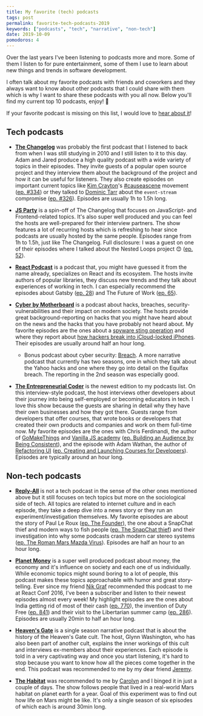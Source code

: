 ```yaml
---
title: My favorite (tech) podcasts
tags: post
permalink: favorite-tech-podcasts-2019
keywords: ["podcasts", "tech", "narrative", "non-tech"]
date: 2019-10-09
pomodoros: 4
---
```


Over the last years I've been listening to podcasts more and more. Some of them I listen to for pure entertainment, some of them I use to learn about new things and trends in software development.

I often talk about my favorite podcasts with friends and coworkers and they always want to know about other podcasts that I could share with them which is why I want to share these podcasts with you all now. Below you'll find my current top 10 podcasts, enjoy! 🎉

If your favorite podcast is missing on this list, I would love to [hear about it](/contact)!

## Tech podcasts

- **[The Changelog](https://changelog.com/podcast)** was probably the first podcast that I listened to back from when I was still studying in 2010 and I still listen to it to this day. Adam and Jared produce a high quality podcast with a wide variety of topics in their episodes. They invite guests of a popular open source project and they interview them about the background of the project and how it can be useful for listeners. They also create episodes on important current topics like [Kim Crayton](https://twitter.com/KimCrayton1)'s [#causeascene](https://hashtagcauseascene.com/) movement ([ep. #334](https://changelog.com/podcast/334)) or they talked to [Dominic Tarr](https://twitter.com/dominictarr) about the `event-stream` compromise ([ep. #326](https://changelog.com/podcast/326)). Episodes are usually 1h to 1.5h long.

- **[JS Party](https://changelog.com/jsparty)** is a spin-off of The Changelog that focuses on JavaScript- and Frontend-related topics. It's also super well produced and you can feel the hosts are well-prepared for their interview partners. The show features a lot of recurring hosts which is refreshing to hear since podcasts are usually hosted by the same people. Episodes range from 1h to 1.5h, just like The Changelog. Full disclosure: I was a guest on one of their episodes where I talked about the Nested Loops project 😊 ([ep. 52](https://changelog.com/jsparty/52)).

- **[React Podcast](https://reactpodcast.com/)** is a podcast that, you might have guessed it from the name already, specializes on React and its ecosystem. The hosts invite authors of popular libraries, they discuss new trends and they talk about experiences of working in tech. I can especially recommend the episodes about Gatsby ([ep. 28](https://reactpodcast.com/28)) and The Future of Work ([ep. 65](https://reactpodcast.com/65)).

- **[Cyber by Motherboard](https://podcasts.apple.com/us/podcast/cyber/id1441708044)** is a podcast about hacks, breaches, security-vulnerabilities and their impact on modern society. The hosts provide great background-reporting on hacks that you might have heard about on the news and the hacks that you have probably not heard about. My favorite episodes are the ones about a [spyware sting operation](https://podcasts.apple.com/us/podcast/the-spyware-sting-operation/id1441708044?i=1000429241547) and where they report about [how hackers break into iCloud-locked iPhones](https://podcasts.apple.com/us/podcast/how-hackers-break-into-icloud-locked-iphones/id1441708044?i=1000430212873). Their episodes are usually around half an hour long.

  - Bonus podcast about cyber security: [Breach](https://www.carbonite.com/podcasts/breach/). A more narrative podcast that currently has two seasons, one in which they talk about the Yahoo hacks and one where they go into detail on the Equifax breach. The reporting in the 2nd season was especially good.

- **[The Entrepreneurial Coder](https://www.ecpodcast.io/)** is the newest edition to my podcasts list. On this interview-style podcast, the host interviews other developers about their journey into being self-employed or becoming educators in tech. I love this show because the guests are sharing in detail why they have their own businesses and how they got there. Guests range from developers that offer courses, that wrote books or developers that created their own products and companies and work on them full-time now. My favorite episodes are the ones with Chris Ferdinandi, the author of [GoMakeThings](https://gomakethings.com/) and [Vanilla JS academy](https://vanillajsacademy.com/) ([ep. Building an Audience by Being Consistent](https://www.ecpodcast.io/episodes/11-chris-ferdinandi-building-an-audience-by-being-consistent)), and the episode with Adam Wathan, the author of [Refactoring UI](https://refactoringui.com/) ([ep. Creating and Launching Courses for Developers](https://www.ecpodcast.io/episodes/adam-wathan-creating-and-launching-courses-for-developers)). Episodes are typically around an hour long.

## Non-tech podcasts

- **[Reply-All](https://gimletmedia.com/shows/reply-all)** is not a tech podcast in the sense of the other ones mentioned above but it still focuses on tech topics but more on the sociological side of tech. All topics are related to internet culture and in each episode, they take a deep dive into a news story or they run an experiment/investigation themselves. My favorite episodes are about the story of Paul Le Roux ([ep. The Founder](https://gimletmedia.com/shows/reply-all/dvhd9k/136-the-founder)), the one about a SnapChat thief and modern ways to fish people ([ep. The SnapChat thief](https://gimletmedia.com/shows/reply-all/49ho5a/130-the-snapchat-thief)) and their investigation into why some podcasts crash modern car stereo systems ([ep. The Roman Mars Mazda Virus](https://gimletmedia.com/shows/reply-all/brh8jm/140-the-roman-mars-mazda-virus)). Episodes are half an hour to an hour long.

- **[Planet Money](https://www.npr.org/podcasts/510289/planet-money)** is a super well produced podcast about money, the economy and it's influence on society and each one of us individually. While economic topics might sound boring to a lot of people, this podcast makes these topics approachable with humor and great story-telling. Ever since my friend [Nik Graf](https://twitter.com/nikgraf) recommended this podcast to me at React Conf 2016, I've been a subscriber and listen to their newest episodes almost every week! My highlight episodes are the ones about India getting rid of most of their cash ([ep. 770](https://www.npr.org/2019/09/25/764433918/episode-770-when-indias-cash-disappeared)), the invention of Duty Free ([ep. 841](https://www.npr.org/sections/money/2018/05/11/610516972/episode-841-the-land-of-duty-free)) and their visit to the Libertarian summer camp ([ep. 286](https://www.npr.org/sections/money/2017/06/28/534735727/episode-286-libertarian-summer-camp)). Episodes are usually 20min to half an hour long.

- **[Heaven's Gate](https://www.heavensgate.show/)** is a single season narrative podcast that is about the history of the Heaven's Gate cult. The host, Glynn Washington, who has also been part of another cult, explains the inner workings of this cult and interviews ex-members about their experiences. Each episode is told in a very captivating way and once you start listening, it's hard to stop because you want to know how all the pieces come together in the end. This podcast was recommended to me by my dear friend [Jeremy](https://twitter.com/jypyk).

- **[The Habitat](https://gimletmedia.com/shows/the-habitat)** was recommended to me by [Carolyn](https://twitter.com/carolstran) and I binged it in just a couple of days. The show follows people that lived in a real-world Mars habitat on planet earth for a year. Goal of this experiment was to find out how life on Mars might be like. It's only a single season of six episodes of which each is around 30min long.
